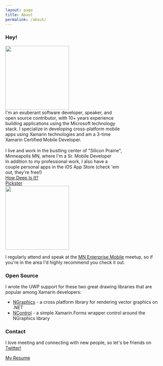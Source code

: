 ```yaml
---
layout: page
title: About
permalink: /about/
---
```


### Hey! 

<div>
  <div style="display: inline-block;" align="top">
    <img src="{{site.baseurl}}/images/trophyPhoto.jpg" width="200" />  
  </div>
  <div style="display: inline-block; width: 73%; vertical-align: top;">I'm an exuberant software developer, speaker, and open source contributor, with 10+ years experience building applications using the Microsoft technology stack. I specialize in developing cross-platform mobile apps using Xamarin technologies and am a 3-time Xamarin Certified Mobile Developer. <br/><br/>
  I live and work in the bustling center of "Silicon Prairie", Minneapolis MN, where I'm a Sr. Mobile Developer 
  <!--at <a href="https://www.mcomposer.com">Mobile Composer</a> and leading the development on our flagship moible app, Orchestrate.-->
  </div>
</div>


<!--In addition to my professional work, I also have a couple personal apps in the iOS App Store (check 'em out, they're free!)
- [How Deep Is It?](https://itunes.apple.com/us/app/how-deep-is-it/id955364125) 
- [Pickster](https://itunes.apple.com/us/app/pickster/id1055947478) -->


<div>
  <div style="display: inline-block; width: 73%; vertical-align: top;">In addition to my professional work, I also have a couple personal apps in the iOS App Store (check 'em out, they're free!)
  <br />
  <a href="https://itunes.apple.com/us/app/how-deep-is-it/id955364125">How Deep Is It?</a>
  <br />
  <a href="https://itunes.apple.com/us/app/pickster/id1055947478">Pickster</a>
  </div>
  <div style="display: inline-block;" align="top">
    <img src="{{site.baseurl}}/images/xcmdBadge.png" width="200" />  
  </div>
</div>


I regularly attend and speak at the [MN Enterprise Mobile](https://www.meetup.com/Minnesota-Enterprise-Mobile) meetup, so if you're in the area I'd highly recommend you check it out.


### Open Source

I wrote the UWP support for these two great drawing libraries that are popular among Xamarin developers:  
 - [NGraphics](https://github.com/praeclarum/NGraphics) - a cross platform library for rendering vector graphics on .NET
 - [NControl](https://github.com/chrfalch/NControl) - a simple Xamarin.Forms wrapper control around the NGraphics library


### Contact

I love meeting and connecting with new people, so let's be friends on [Twitter!](https://twitter.com/tomsoderling)

<a href="{{site.baseurl}}/resume/Tom_Soderling_Resume.pdf" download>My Resume</a>

<!--### Press

- Case study on the [Xamarin blog](https://blog.xamarin.com/mobile-composer-transforms-products-people-and-processes-with-xamarin-apps/)
- Case study [by Microsoft](https://customers.microsoft.com/en-us/story/orchestrating-marketing-and-sales-performance)-->